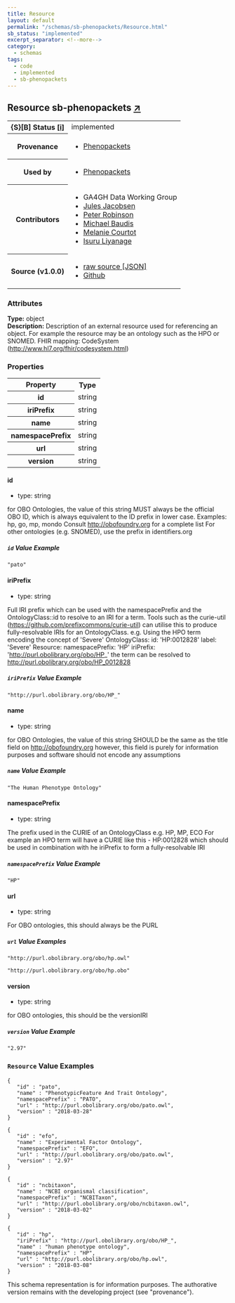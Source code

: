 ```yaml
---
title: Resource
layout: default
permalink: "/schemas/sb-phenopackets/Resource.html"
sb_status: "implemented"
excerpt_separator: <!--more-->
category:
  - schemas
tags:
  - code
  - implemented
  - sb-phenopackets
---
```



<div id="schema-header-title">
  <h2>Resource <span id="schema-header-title-project">sb-phenopackets <a href="https://github.com/ga4gh-schemablocks/sb-phenopackets" target="_BLANK">&nearr;</a></span> </h2>
</div>

<table id="schema-header-table">
  <tr>
    <th>{S}[B] Status <a href="https://schemablocks.org/about/sb-status-levels.html">[i]</a></th>
    <td><div id="schema-header-status">implemented</div></td>
  </tr>

  <tr>
    <th>Provenance</th>
    <td>
      <ul>
<li><a href="https://github.com/phenopackets/phenopacket-schema/blob/master/docs/resource.rst">Phenopackets</a></li>
      </ul>
    </td>
  </tr>
  <tr>
    <th>Used by</th>
    <td>
      <ul>
<li><a href="https://github.com/phenopackets/phenopacket-schema/blob/master/docs/resource.rst">Phenopackets</a></li>
      </ul>
    </td>
  </tr>

<!--more-->

  <tr>
    <th>Contributors</th>
    <td>
      <ul>
<li>GA4GH Data Working Group</li>
<li><a href="https://orcid.org/0000-0002-3265-15918">Jules Jacobsen</a></li>
<li><a href="https://orcid.org/0000-0002-0736-91998">Peter Robinson</a></li>
<li><a href="https://orcid.org/0000-0002-9903-4248">Michael Baudis</a></li>
<li><a href="https://orcid.org/0000-0002-9551-6370">Melanie Courtot</a></li>
<li><a href="https://orcid.org/0000-0002-4839-5158">Isuru Liyanage</a></li>
      </ul>
    </td>
  </tr>
  <tr>
    <th>Source (v1.0.0)</th>
    <td>
      <ul>
        <li><a href="current/Resource.json" target="_BLANK">raw source [JSON]</a></li>
        <li><a href="https://github.com/ga4gh-schemablocks/sb-phenopackets/blob/master/schemas/Resource.yaml" target="_BLANK">Github</a></li>
      </ul>
    </td>
  </tr>
</table>

<div id="schema-attributes-title">
  <h3>Attributes</h3>
</div>

  
__Type:__ object  
__Description:__ Description of an external resource used for referencing an object. For example the resource may be an ontology such
as the HPO or SNOMED.
FHIR mapping: CodeSystem (http://www.hl7.org/fhir/codesystem.html)


### Properties

<table id="schema-properties-table">
  <tr>
    <th>Property</th>
    <th>Type</th>
  </tr>
  <tr>
    <th>id</th>
    <td>string</td>
  </tr>
  <tr>
    <th>iriPrefix</th>
    <td>string</td>
  </tr>
  <tr>
    <th>name</th>
    <td>string</td>
  </tr>
  <tr>
    <th>namespacePrefix</th>
    <td>string</td>
  </tr>
  <tr>
    <th>url</th>
    <td>string</td>
  </tr>
  <tr>
    <th>version</th>
    <td>string</td>
  </tr>

</table>


#### id

* type: string

for OBO Ontologies, the value of this string MUST always be the official
OBO ID, which is always equivalent to the ID prefix in lower case.
Examples: hp, go, mp, mondo
Consult http://obofoundry.org for a complete list
For other ontologies (e.g. SNOMED), use the prefix in identifiers.org


##### `id` Value Example  

```
"pato"
```

#### iriPrefix

* type: string

Full IRI prefix which can be used with the namespacePrefix and the OntologyClass::id to resolve to an IRI for a
term. Tools such as the curie-util (https://github.com/prefixcommons/curie-util) can utilise this to produce
fully-resolvable IRIs for an OntologyClass.
e.g. Using the HPO term encoding the concept of 'Severe'
  OntologyClass:
    id: 'HP:0012828'
    label: 'Severe'
  Resource:
    namespacePrefix: 'HP'
    iriPrefix: 'http://purl.obolibrary.org/obo/HP_'
the term can be resolved to http://purl.obolibrary.org/obo/HP_0012828


##### `iriPrefix` Value Example  

```
"http://purl.obolibrary.org/obo/HP_"
```

#### name

* type: string

for OBO Ontologies, the value of this string SHOULD be the same as the title
field on http://obofoundry.org
however, this field is purely for information purposes and software
should not encode any assumptions


##### `name` Value Example  

```
"The Human Phenotype Ontology"
```

#### namespacePrefix

* type: string

The prefix used in the CURIE of an OntologyClass e.g. HP, MP, ECO
For example an HPO term will have a CURIE like this - HP:0012828 which should be used in combination with
he iriPrefix to form a fully-resolvable IRI


##### `namespacePrefix` Value Example  

```
"HP"
```

#### url

* type: string

For OBO ontologies, this should always be the PURL


##### `url` Value Examples  

```
"http://purl.obolibrary.org/obo/hp.owl"
```
```
"http://purl.obolibrary.org/obo/hp.obo"
```

#### version

* type: string

for OBO ontologies, this should be the versionIRI

##### `version` Value Example  

```
"2.97"
```


### `Resource` Value Examples  

```
{
   "id" : "pato",
   "name" : "PhenotypicFeature And Trait Ontology",
   "namespacePrefix" : "PATO",
   "url" : "http://purl.obolibrary.org/obo/pato.owl",
   "version" : "2018-03-28"
}
```
```
{
   "id" : "efo",
   "name" : "Experimental Factor Ontology",
   "namespacePrefix" : "EFO",
   "url" : "http://purl.obolibrary.org/obo/pato.owl",
   "version" : "2.97"
}
```
```
{
   "id" : "ncbitaxon",
   "name" : "NCBI organismal classification",
   "namespacePrefix" : "NCBITaxon",
   "url" : "http://purl.obolibrary.org/obo/ncbitaxon.owl",
   "version" : "2018-03-02"
}
```
```
{
   "id" : "hp",
   "iriPrefix" : "http://purl.obolibrary.org/obo/HP_",
   "name" : "human phenotype ontology",
   "namespacePrefix" : "HP",
   "url" : "http://purl.obolibrary.org/obo/hp.owl",
   "version" : "2018-03-08"
}
```
<div id="schema-footer">
This schema representation is for information purposes. The authorative 
version remains with the developing project (see "provenance").
</div>


